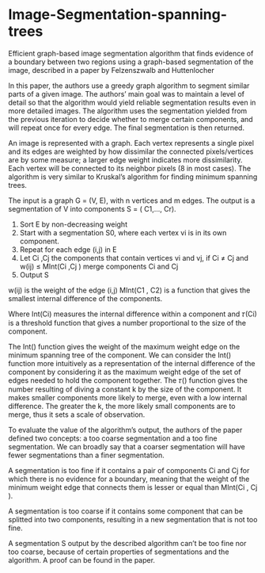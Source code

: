# Image-Segmentation-spanning-trees
Efficient graph-based image segmentation algorithm that finds evidence of a boundary between two regions using a graph-based segmentation of the image, described in a paper by Felzenszwalb and Huttenlocher

In this paper, the authors use a greedy graph algorithm to segment similar parts of a given image. The authors’ main goal was to maintain a level of detail so that the algorithm would yield reliable segmentation results even in more detailed images. The algorithm uses the segmentation yielded from the previous iteration to decide whether to merge certain components, and will repeat once for every edge. The final segmentation is then returned. 

An image is represented with a graph. Each vertex represents a single pixel and its edges are weighted by how dissimilar the connected pixels/vertices are by some measure; a larger edge weight indicates more dissimilarity. Each vertex will be connected to its neighbor pixels (8 in most cases).
The algorithm is very similar to Kruskal’s algorithm for finding minimum spanning trees.

The input is a graph G = (V, E), with n vertices and m edges. The output is a segmentation of V into components S = ( C1,..., Cr).
1. Sort E by non-decreasing weight
2. Start with a segmentation S0, where each vertex vi is in its own component.
3. Repeat for each edge (i,j) in E
4. Let Ci ,Cj the components that contain vertices  vi and  vj, if  Ci ≠  Cj and w(ij) ≤ MInt(Ci ,Cj ) merge components Ci and Cj 
5. Output S

w(ij) is the weight of the edge (i,j)
MInt(C1 , C2) is a function that gives the smallest internal difference of the components.



Where Int(Ci) measures the internal difference within a component and 𝜏(Ci) is a threshold function that gives a number proportional to the size of the component.

 			

The Int() function gives the weight of the maximum weight edge on the minimum spanning tree of the component. We can consider the Int() function more intuitively as a representation of the internal difference of the component by considering it as the maximum weight edge of the set of edges needed to hold the component together.
The 𝜏() function gives the number resulting of diving a constant k by the size of the component. It makes smaller components more likely to merge, even with a low internal difference. The greater the k, the more likely small components are to merge, thus it sets a scale of observation.

To evaluate the value of the algorithm’s output, the authors of the paper defined two concepts: a too coarse segmentation and a too fine segmentation. We can broadly say that a coarser segmentation will have fewer segmentations than a finer segmentation.

A segmentation is too fine if it contains a pair of components Ci and Cj for which there is no evidence for a boundary, meaning that the weight of the minimum weight edge that connects them is lesser or equal than MInt(Ci , Cj ).

A segmentation is too coarse if it contains some component that can be splitted into two components, resulting in a new segmentation that is not too fine.

A segmentation S output by the described algorithm can’t be too fine nor too coarse, because of certain properties of segmentations and the algorithm. A proof can be found in the paper.

